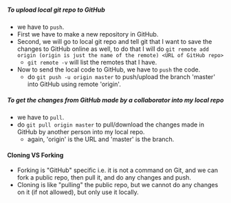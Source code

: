 ##### To upload local git repo to GitHub
- we have to `push`.
- First we have to make a new repository in GitHub.
- Second, we will go to local git repo and tell git that I want to save the changes to GitHub online as well, to do that I will do `git remote add origin (origin is just the name of the remote) <URL of GitHub repo>` 
	- `git remote -v` will list the remotes that I have.
- Now to send the local code to GitHub, we have to `push` the code.
	- do `git push -u origin master` to push/upload the branch 'master' into GitHub using remote 'origin'.
##### To get the changes from GitHub made by a collaborator into my local repo
- we have to `pull`.
- do `git pull origin master` to pull/download the changes made in GitHub by another person into my local repo. 
	- again, 'origin' is the URL and 'master' is the branch.
#### Cloning VS Forking
- Forking is "GitHub" specific i.e. it is not a command on Git, and we can fork a public repo, then pull it, and do any changes and push.
- Cloning is like "pulling" the public repo, but we cannot do any changes on it (if not allowed), but only use it locally.